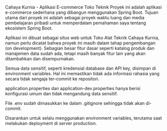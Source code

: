 Cahaya Kurnia - Aplikasi E-commerce Toko Teknik
Proyek ini adalah aplikasi e-commerce sederhana yang dibangun menggunakan Spring Boot. Tujuan utama dari proyek ini adalah sebagai proyek waktu luang dan media pembelajaran pribadi untuk memperdalam pemahaman saya tentang ekosistem Spring Boot.

Aplikasi ini dibuat sebagai situs web untuk Toko Alat Teknik Cahaya Kurnia, namun perlu dicatat bahwa proyek ini masih dalam tahap pengembangan (on development). Sebagian besar fitur dasar seperti katalog produk dan manajemen data sudah ada, tetapi masih banyak fitur lain yang akan ditambahkan dan disempurnakan.

Semua data sensitif, seperti kredensial database dan API key, disimpan di environment variables. Hal ini memastikan tidak ada informasi rahasia yang secara tidak sengaja ter-commit ke repositori.

application.properties dan application-dev.properties hanya berisi konfigurasi umum dan tidak mengandung data sensitif.

File .env sudah dimasukkan ke dalam .gitignore sehingga tidak akan di-commit.

Disarankan untuk selalu menggunakan environment variables, terutama saat melakukan deployment di server production.
